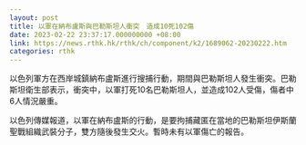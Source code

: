 ```yaml
---
layout: post
title: 以軍在納布盧斯與巴勒斯坦人衝突　造成10死102傷
date: 2023-02-22 23:37:17.000000000 +08:00
link: https://news.rthk.hk/rthk/ch/component/k2/1689062-20230222.htm
categories: rthk
---
```


以色列軍方在西岸城鎮納布盧斯進行搜捕行動，期間與巴勒斯坦人發生衝突。巴勒斯坦衛生部表示，衝突中，以軍打死10名巴勒斯坦人，並造成102人受傷，傷者中6人情況嚴重。

以色列傳媒報道，以軍在納布盧斯的行動，是要拘捕藏匿在當地的巴勒斯坦伊斯蘭聖戰組織武裝分子，雙方隨後發生交火。暫時未有以軍傷亡的報告。
